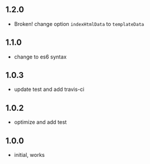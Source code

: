## 1.2.0
* Broken! change option `indexHtmlData` to `templateData`

## 1.1.0
* change to es6 syntax

## 1.0.3
* update test and add travis-ci

## 1.0.2
* optimize and add test

## 1.0.0
* initial, works

